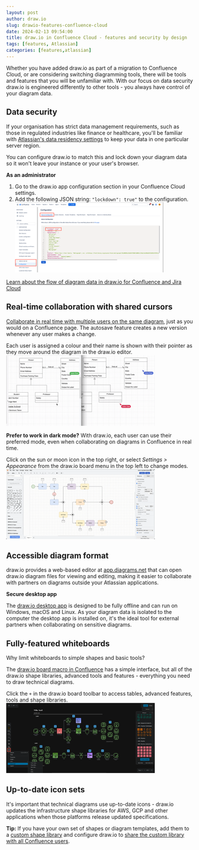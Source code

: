 ```yaml
---
layout: post
author: draw.io
slug: drawio-features-confluence-cloud
date: 2024-02-13 09:54:00
title: draw.io in Confluence Cloud - features and security by design
tags: [features, Atlassian]
categories: [features,atlassian]
---
```


Whether you have added draw.io as part of a migration to Confluence Cloud, or are considering switching diagramming tools, there will be tools and features that you will be unfamiliar with. With our focus on data security draw.io is engineered differently to other tools - you always have control of your diagram data. 

## Data security

If your organisation has strict data management requirements, such as those in regulated industries like finance or healthcare, you'll be familiar with [Atlassian's data residency settings](https://confluence.atlassian.com/cloud/manage-data-residency-976763149.html) to keep your data in one particular server region. 

You can configure draw.io to match this and lock down your diagram data so it won't leave your instance or your user's browser.

**As an administrator**

1. Go to the draw.io app configuration section in your Confluence Cloud settings.
2. Add the following JSON string: ``"lockdown": true"`` to the configuration.
<br /><img src="/assets/img/blog/drawio-confluence-lockdown-config.png" style="width=100%;max-width:400px;height:auto;" alt="Configure draw.io for Confluence Cloud to lock down your diagram data to match your Atlassian data residency settings">

[Learn about the flow of diagram data in draw.io for Confluence and Jira Cloud](/doc/faq/data-flow-confluence-jira-cloud.html)

## Real-time collaboration with shared cursors

[Collaborate in real time with multiple users on the same diagram](/blog/collaborative-editing-confluence-cloud.html), just as you would on a Confluence page. The autosave feature creates a new version whenever any user makes a change.

Each user is assigned a colour and their name is shown with their pointer as they move around the diagram in the draw.io editor. 
<br /><img src="/assets/img/blog/remote-cursors.gif" style="width=100%;max-width:400px;height:auto;" alt="Share your mouse cursor with other Confluence Cloud users who are editing the same draw.io diagram">

**Prefer to work in dark mode?** With draw.io, each user can use their preferred mode, even when collaborating on diagrams in Confluence in real time. 

Click on the sun or moon icon in the top right, or select _Settings > Appearance_ from the draw.io board menu in the top left to change modes. 
<br /><img src="/assets/img/blog/drawio-confluence-dark-mode-switch.gif" style="width=100%;max-width:400px;height:auto;" alt="draw.io users in Confluence can use light or dark mode when collaborating on the same diagram">

## Accessible diagram format

draw.io provides a web-based editor at [app.diagrams.net](https://app.diagrams.net) that can open draw.io diagram files for viewing and editing, making it easier to collaborate with partners on diagrams outside your Atlassian applications. 

**Secure desktop app**

The [draw.io desktop app](https://get.diagrams.net/) is designed to be fully offline and can run on Windows, macOS and Linux. As your diagram data is isolated to the computer the desktop app is installed on, it's the ideal tool for external partners when collaborating on sensitive diagrams. 

## Fully-featured whiteboards

Why limit whiteboards to simple shapes and basic tools? 

The [draw.io board macro in Confluence](/blog/drawio-board-macro.html) has a simple interface, but all of the draw.io shape libraries, advanced tools and features - everything you need to draw technical diagrams. 

Click the ``+`` in the draw.io board toolbar to access tables, advanced features, tools and shape libraries.
<br /><img src="/assets/img/blog/drawio-board-advanced.png" style="width=100%;max-width:400px;height:auto;" alt="Use the shape libraries and advanced tools in the draw.io board macro in Confluence">

## Up-to-date icon sets

It's important that technical diagrams use up-to-date icons - draw.io updates the infrastructure shape libraries for AWS, GCP and other applications when those platforms release updated specifications. 

**Tip:** If you have your own set of shapes or diagram templates, add them to a [custom shape library](/blog/custom-template-libraries.html) and configure draw.io to [share the custom library with all Confluence users](/doc/faq/custom-libraries-confluence-cloud.html).


